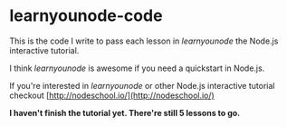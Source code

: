 learnyounode-code
====================

This is the code I write to pass each lesson in *learnyounode* the Node.js interactive tutorial.

I think *learnyounode* is awesome if you need a quickstart in Node.js.

If you're interested in *learnyounode* or other Node.js interactive tutorial checkout [http://nodeschool.io/](http://nodeschool.io/)


**I haven't finish the tutorial yet. There're still 5 lessons to go.**